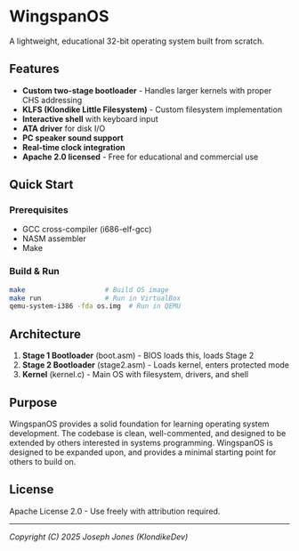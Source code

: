 # WingspanOS

A lightweight, educational 32-bit operating system built from scratch.

## Features

- **Custom two-stage bootloader** - Handles larger kernels with proper CHS addressing
- **KLFS (Klondike Little Filesystem)** - Custom filesystem implementation
- **Interactive shell** with keyboard input
- **ATA driver** for disk I/O
- **PC speaker sound support**
- **Real-time clock integration**
- **Apache 2.0 licensed** - Free for educational and commercial use

## Quick Start

### Prerequisites
- GCC cross-compiler (i686-elf-gcc)
- NASM assembler
- Make

### Build & Run
```bash
make                    # Build OS image
make run                # Run in VirtualBox
qemu-system-i386 -fda os.img  # Run in QEMU
```

## Architecture

1. **Stage 1 Bootloader** (boot.asm) - BIOS loads this, loads Stage 2
2. **Stage 2 Bootloader** (stage2.asm) - Loads kernel, enters protected mode
3. **Kernel** (kernel.c) - Main OS with filesystem, drivers, and shell

## Purpose

WingspanOS provides a solid foundation for learning operating system development. The codebase is clean, well-commented, and designed to be extended by others interested in systems programming.
WingspanOS is designed to be expanded upon, and provides a minimal starting point for others to build on.

## License

Apache License 2.0 - Use freely with attribution required.

---

*Copyright (C) 2025 Joseph Jones (KlondikeDev)*
